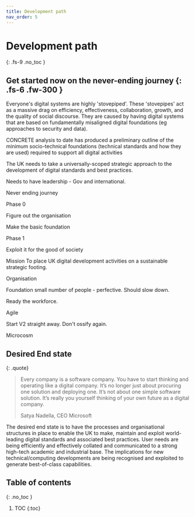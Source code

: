 ```yaml
---
title: Development path
nav_order: 5
---
```


# Development path
{: .fs-9 .no_toc }


Get started now on the never-ending journey
{: .fs-6 .fw-300 }
----

Everyone's digital systems are highly 'stovepiped'.  These 'stovepipes' act as a massive drag on efficiency, effectiveness, collaboration, growth, and the quality of social discourse. They are caused by having digital systems that are based on fundamentally misaligned digital foundations (eg approaches to security and data).



CONCRETE analysis to date has produced a preliminary outline of the minimum socio-technical foundations (technical standards and how they are used) required to support all digital activities 



The UK needs to take a universally-scoped strategic approach to the development of digital standards and best practices. 





Needs to have leadership - Gov and international.

Never ending journey



Phase 0

Figure out the organisation

Make the basic foundation

Phase 1

Exploit it for the good of society





Mission
To place UK digital development activities on a sustainable strategic footing.

Organisation

Foundation small number of people - perfective.  Should slow down.

Ready the workforce.

Agile


Start V2 straight away.  Don't ossify again.

Microcosm

## Desired End state

{: .quote}
>Every company is a software company. You have to start thinking and operating like a digital company.  It’s no longer just about procuring one solution and deploying one.  It’s not about one simple software solution.  It’s really you yourself thinking of your own future as a digital company.
>
>Satya Nadella, CEO Microsoft


The desired end state is to have the processes and organisational structures in place to enable the UK to make, maintain and exploit world-leading digital standards and associated best practices. User needs are being efficiently and effectively collated and communicated to a strong high-tech academic and industrial base. The implications for new technical/computing developments are being recognised and exploited to generate best-of-class capabilities.



## Table of contents
{: .no_toc }

1. TOC
{:toc}





